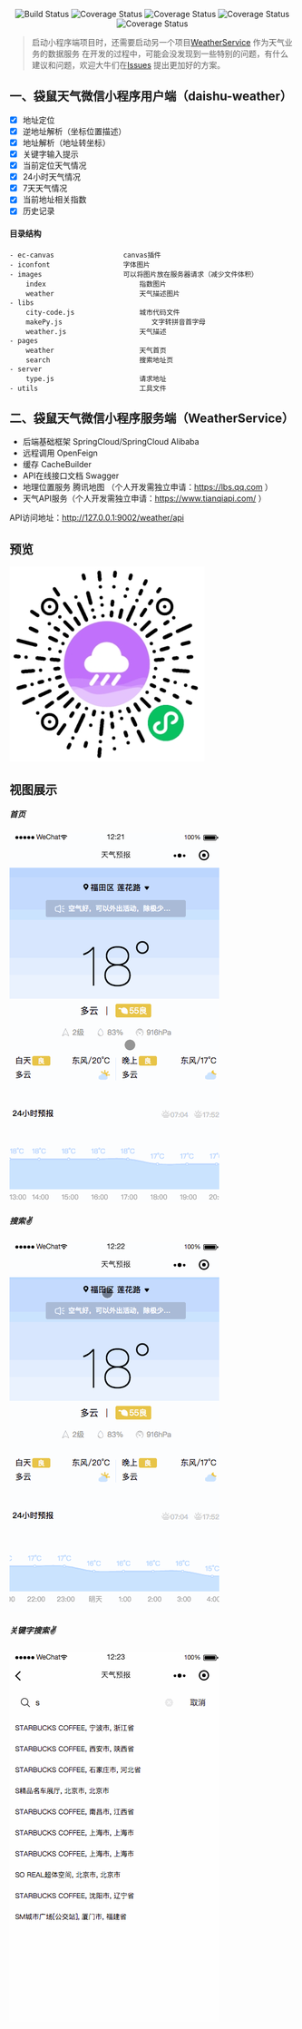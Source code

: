  <p align="center">
   <img src="https://img.shields.io/badge/JDK-1.8+-green.svg" alt="Build Status">
   <img src="https://img.shields.io/badge/Spring%20Cloud%20Alibaba-2.2.2.RELEAS-blue.svg" alt="Coverage Status">
   <img src="https://img.shields.io/badge/Spring%20Cloud-Hoxton.SR1-blue.svg" alt="Coverage Status">
   <img src="https://img.shields.io/badge/SpringBoot-2.3.7.RELEASE-brightgreen" alt="Coverage Status">
   <img src="https://img.shields.io/badge/Swagger-2.10.5-brightgreen" alt="Coverage Status">
 </p> 
 
> 启动小程序端项目时，还需要启动另一个项目[WeatherService](https://github.com/yundianzixun/daishu-service/tree/main/WeatherService) 作为天气业务的数据服务
> 在开发的过程中，可能会没发现到一些特别的问题，有什么建议和问题，欢迎大牛们在[Issues](https://github.com/yundianzixun/daishu-service/issues) 提出更加好的方案。


## 一、袋鼠天气微信小程序用户端（daishu-weather）
- [x]  地址定位
- [x]  逆地址解析（坐标位置描述）
- [x]  地址解析（地址转坐标）
- [x]  关键字输入提示
- [x]  当前定位天气情况
- [x]  24小时天气情况
- [x]  7天天气情况
- [x]  当前地址相关指数
- [x]  历史记录

#### 目录结构
```
- ec-canvas                 canvas插件
- iconfont                  字体图片
- images                    可以将图片放在服务器请求（减少文件体积）
    index                       指数图片
    weather                     天气描述图片
- libs                      
    city-code.js                城市代码文件
    makePy.js                      文字转拼音首字母
    weather.js                  天气描述
- pages
    weather                     天气首页
    search                      搜索地址页
- server
    type.js                     请求地址
- utils                         工具文件
```

## 二、袋鼠天气微信小程序服务端（WeatherService）
* 后端基础框架 SpringCloud/SpringCloud Alibaba
* 远程调用 OpenFeign
* 缓存 CacheBuilder
* API在线接口文档 Swagger
* 地理位置服务 腾讯地图 （个人开发需独立申请：https://lbs.qq.com ）
* 天气API服务（个人开发需独立申请：https://www.tianqiapi.com/ ）

API访问地址：http://127.0.0.1:9002/weather/api

## 预览
<img src="https://github.com/yundianzixun/daishu-service/blob/main/daishu-weather/gif/qr_code.jpg"/>


## 视图展示
##### 首页
<img src="https://github.com/yundianzixun/daishu-service/blob/main/daishu-weather/gif/home.gif"/>

##### 搜索✌️
<img src="https://github.com/yundianzixun/daishu-service/blob/main/daishu-weather/gif/search.gif"/>


##### 关键字搜索✌️
<img src="https://github.com/yundianzixun/daishu-service/blob/main/daishu-weather/gif/search2.gif"/>
